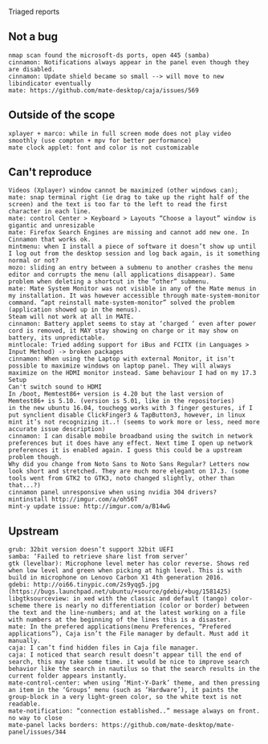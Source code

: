 Triaged reports

Not a bug
---------
	nmap scan found the microsoft-ds ports, open 445 (samba)
	cinnamon: Notifications always appear in the panel even though they are disabled.
	cinnamon: Update shield became so small --> will move to new libindicator eventually
	mate: https://github.com/mate-desktop/caja/issues/569

Outside of the scope
--------------------
	xplayer + marco: while in full screen mode does not play video smoothly (use compton + mpv for better performance)
	mate clock applet: font and color is not customizable

Can't reproduce
---------------
	Videos (Xplayer) window cannot be maximized (other windows can);
	mate: snap terminal right (ie drag to take up the right half of the screen) and the text is too far to the left to read the first character in each line.
	mate: control Center > Keyboard > Layouts “Choose a layout” window is gigantic and unresizable
	mate: Firefox Search Engines are missing and cannot add new one. In Cinnamon that works ok.
	mintmenu: when I install a piece of software it doesn’t show up until I log out from the desktop session and log back again, is it something normal or not?
	mozo: sliding an entry between a submenu to another crashes the menu editor and corrupts the menu (all applications disappear). Same problem when deleting a shortcut in the “other” submenu.
	mate: Mate System Monitor was not visible in any of the Mate menus in my installation. It was however accessible through mate-system-monitor command. “apt reinstall mate-system-monitor” solved the problem (application showed up in the menus).
	Steam will not work at all in MATE.
	cinnamon: Battery applet seems to stay at ‘charged ‘ even after power cord is removed, it MAY stay showing on charge or it may show on battery, its unpredictable.
	mintlocale: Tried adding support for iBus and FCITX (in Languages > Input Method) -> broken packages
	cinnamon: When using the Laptop with external Monitor, it isn’t possible to maximize windows on laptop panel. They will always maximize on the HDMI monitor instead. Same behaviour I had on my 17.3 Setup
	Can't switch sound to HDMI
	In /boot, Memtest86+ version is 4.20 but the last version of Memtest86+ is 5.10. (version is 5.01, like in the repositories)
	in the new ubuntu 16.04, touchegg works with 3 finger gestures, if I put synclient disable ClickFinger3 & TapButton3, however, in linux mint it’s not recognizing it..! (seems to work more or less, need more accurate issue description)
	cinnamon: I can disable mobile broadband using the switch in network preferences but it does have any effect. Next time I open up network preferences it is enabled again. I guess this could be a upstream problem though.
	Why did you change from Noto Sans to Noto Sans Regular? Letters now look short and stretched. They are much more elegant on 17.3. (some tools went from GTK2 to GTK3, noto changed slightly, other than that...?)
	cinnamon panel unresponsive when using nvidia 304 drivers?
	mintinstall http://imgur.com/a/oh56T
	mint-y update issue: http://imgur.com/a/B14wG

Upstream
--------
	grub: 32bit version doesn’t support 32bit UEFI
	samba: ‘Failed to retrieve share list from server’
	gtk (levelbar): Microphone level meter has color reverse. Shows red when low level and green when picking at high level. This is with build in microphone on Lenovo Carbon X1 4th generation 2016.
	gdebi: http://oi66.tinypic.com/2s9yqg5.jpg (https://bugs.launchpad.net/ubuntu/+source/gdebi/+bug/1581425)
	libgtksourceview: in xed with the classic and default (tango) color-scheme there is nearly no differentiation (color or border) between the text and the line-numbers; and at the latest working on a file with numbers at the beginning of the lines this is a disaster.
	mate: In the prefered applications(menu Preferences, “Prefered applications”), Caja isn’t the File manager by default. Must add it manually.
	caja: I can’t find hidden files in Caja file manager.
	caja: I noticed that search result doesn’t appear till the end of search, this may take some time. it would be nice to improve search behavior like the search in nautilus so that the search results in the current folder appears instantly.
	mate-control-center: when using ‘Mint-Y-Dark’ theme, and then pressing an item in the ‘Groups’ menu (such as ‘Hardware’), it paints the group-block in a very light-green color, so the white text is not readable.
	mate-notification: “connection established..” message always on front. no way to close
	mate-panel lacks borders: https://github.com/mate-desktop/mate-panel/issues/344